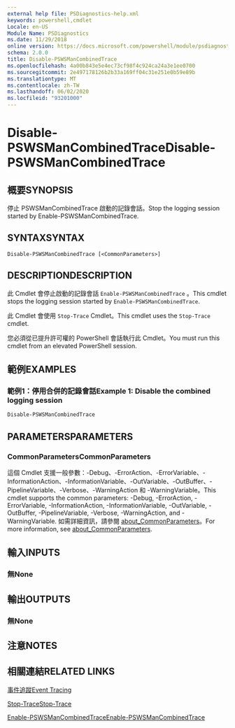 ```yaml
---
external help file: PSDiagnostics-help.xml
keywords: powershell,cmdlet
Locale: en-US
Module Name: PSDiagnostics
ms.date: 11/29/2018
online version: https://docs.microsoft.com/powershell/module/psdiagnostics/disable-pswsmancombinedtrace?view=powershell-7&WT.mc_id=ps-gethelp
schema: 2.0.0
title: Disable-PSWSManCombinedTrace
ms.openlocfilehash: 4a00b843e5e4ec73cf98f4c924ca24a3e1ee0700
ms.sourcegitcommit: 2e497178126b2b33a169ff04c31e251e0b59e89b
ms.translationtype: MT
ms.contentlocale: zh-TW
ms.lasthandoff: 06/02/2020
ms.locfileid: "93201000"
---
```

# <span data-ttu-id="c2458-103">Disable-PSWSManCombinedTrace</span><span class="sxs-lookup"><span data-stu-id="c2458-103">Disable-PSWSManCombinedTrace</span></span>

## <span data-ttu-id="c2458-104">概要</span><span class="sxs-lookup"><span data-stu-id="c2458-104">SYNOPSIS</span></span>
<span data-ttu-id="c2458-105">停止 PSWSManCombinedTrace 啟動的記錄會話。</span><span class="sxs-lookup"><span data-stu-id="c2458-105">Stop the logging session started by Enable-PSWSManCombinedTrace.</span></span>

## <span data-ttu-id="c2458-106">SYNTAX</span><span class="sxs-lookup"><span data-stu-id="c2458-106">SYNTAX</span></span>

```
Disable-PSWSManCombinedTrace [<CommonParameters>]
```

## <span data-ttu-id="c2458-107">DESCRIPTION</span><span class="sxs-lookup"><span data-stu-id="c2458-107">DESCRIPTION</span></span>

<span data-ttu-id="c2458-108">此 Cmdlet 會停止啟動的記錄會話 `Enable-PSWSManCombinedTrace` 。</span><span class="sxs-lookup"><span data-stu-id="c2458-108">This cmdlet stops the logging session started by `Enable-PSWSManCombinedTrace`.</span></span>

<span data-ttu-id="c2458-109">此 Cmdlet 會使用 `Stop-Trace` Cmdlet。</span><span class="sxs-lookup"><span data-stu-id="c2458-109">This cmdlet uses the `Stop-Trace` cmdlet.</span></span>

<span data-ttu-id="c2458-110">您必須從已提升許可權的 PowerShell 會話執行此 Cmdlet。</span><span class="sxs-lookup"><span data-stu-id="c2458-110">You must run this cmdlet from an elevated PowerShell session.</span></span>

## <span data-ttu-id="c2458-111">範例</span><span class="sxs-lookup"><span data-stu-id="c2458-111">EXAMPLES</span></span>

### <span data-ttu-id="c2458-112">範例1：停用合併的記錄會話</span><span class="sxs-lookup"><span data-stu-id="c2458-112">Example 1: Disable the combined logging session</span></span>

```powershell
Disable-PSWSManCombinedTrace
```

## <span data-ttu-id="c2458-113">PARAMETERS</span><span class="sxs-lookup"><span data-stu-id="c2458-113">PARAMETERS</span></span>

### <span data-ttu-id="c2458-114">CommonParameters</span><span class="sxs-lookup"><span data-stu-id="c2458-114">CommonParameters</span></span>

<span data-ttu-id="c2458-115">這個 Cmdlet 支援一般參數：-Debug、-ErrorAction、-ErrorVariable、-InformationAction、-InformationVariable、-OutVariable、-OutBuffer、-PipelineVariable、-Verbose、-WarningAction 和 -WarningVariable。</span><span class="sxs-lookup"><span data-stu-id="c2458-115">This cmdlet supports the common parameters: -Debug, -ErrorAction, -ErrorVariable, -InformationAction, -InformationVariable, -OutVariable, -OutBuffer, -PipelineVariable, -Verbose, -WarningAction, and -WarningVariable.</span></span> <span data-ttu-id="c2458-116">如需詳細資訊，請參閱 [about_CommonParameters](https://go.microsoft.com/fwlink/?LinkID=113216)。</span><span class="sxs-lookup"><span data-stu-id="c2458-116">For more information, see [about_CommonParameters](https://go.microsoft.com/fwlink/?LinkID=113216).</span></span>

## <span data-ttu-id="c2458-117">輸入</span><span class="sxs-lookup"><span data-stu-id="c2458-117">INPUTS</span></span>

### <span data-ttu-id="c2458-118">無</span><span class="sxs-lookup"><span data-stu-id="c2458-118">None</span></span>

## <span data-ttu-id="c2458-119">輸出</span><span class="sxs-lookup"><span data-stu-id="c2458-119">OUTPUTS</span></span>

### <span data-ttu-id="c2458-120">無</span><span class="sxs-lookup"><span data-stu-id="c2458-120">None</span></span>

## <span data-ttu-id="c2458-121">注意</span><span class="sxs-lookup"><span data-stu-id="c2458-121">NOTES</span></span>

## <span data-ttu-id="c2458-122">相關連結</span><span class="sxs-lookup"><span data-stu-id="c2458-122">RELATED LINKS</span></span>

[<span data-ttu-id="c2458-123">事件追蹤</span><span class="sxs-lookup"><span data-stu-id="c2458-123">Event Tracing</span></span>](/windows/desktop/ETW/event-tracing-portal)

[<span data-ttu-id="c2458-124">Stop-Trace</span><span class="sxs-lookup"><span data-stu-id="c2458-124">Stop-Trace</span></span>](stop-trace.md)

[<span data-ttu-id="c2458-125">Enable-PSWSManCombinedTrace</span><span class="sxs-lookup"><span data-stu-id="c2458-125">Enable-PSWSManCombinedTrace</span></span>](Enable-PSWSManCombinedTrace.md)
